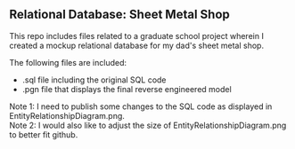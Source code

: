## Relational Database: Sheet Metal Shop

This repo includes files related to a graduate school project wherein I created a mockup relational database for my dad's sheet metal shop. 

The following files are included:
- .sql file including the original SQL code
- .pgn file that displays the final reverse engineered model

<div>
     Note 1: I need to publish some changes to the SQL code as displayed in EntityRelationshipDiagram.png.
</br>Note 2: I would also like to adjust the size of EntityRelationshipDiagram.png to better fit github. 
